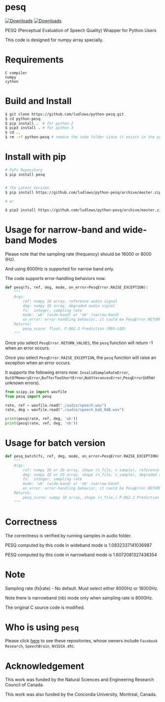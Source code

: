 # pesq
[![Downloads](https://pepy.tech/badge/pesq)](https://pepy.tech/project/pesq)
[![Downloads](https://pepy.tech/badge/pesq/month)](https://pepy.tech/project/pesq)

PESQ (Perceptual Evaluation of Speech Quality) Wrapper for Python Users

This code is designed for numpy array specially.

# Requirements

    C compiler
    numpy
    cython

# Build and Install
```bash
$ git clone https://github.com/ludlows/python-pesq.git
$ cd python-pesq
$ pip install .  # for python 2
$ pip3 install . # for python 3 
$ cd ..
$ rm -rf python-pesq # remove the code folder since it exists in the python package folder
```

# Install with pip

```bash
# PyPi Repository
$ pip install pesq


# The Latest Version
$ pip install https://github.com/ludlows/python-pesq/archive/master.zip

# or

$ pip3 install https://github.com/ludlows/python-pesq/archive/master.zip
```

# Usage for narrow-band and wide-band Modes

Please note that the sampling rate (frequency) should be 16000 or 8000 (Hz). 

And using 8000Hz is supported for narrow band only.

The code supports error-handling behaviors now.

```python
def pesq(fs, ref, deg, mode, on_error=PesqError.RAISE_EXCEPTION):
    """
    Args:
        ref: numpy 1D array, reference audio signal 
        deg: numpy 1D array, degraded audio signal
        fs:  integer, sampling rate
        mode: 'wb' (wide-band) or 'nb' (narrow-band)
        on_error: error-handling behavior, it could be PesqError.RETURN_VALUES or PesqError.RAISE_EXCEPTION by default
    Returns:
        pesq_score: float, P.862.2 Prediction (MOS-LQO)
    """
```
Once you select `PesqError.RETURN_VALUES`, the `pesq` function will return -1 when an error occurs.

Once you select `PesqError.RAISE_EXCEPTION`, the `pesq` function will raise an exception when an error occurs.

It supports the following errors now: `InvalidSampleRateError`, `OutOfMemoryError`,`BufferTooShortError`,`NoUtterancesError`,`PesqError`(other unknown errors).

```python
from scipy.io import wavfile
from pesq import pesq

rate, ref = wavfile.read("./audio/speech.wav")
rate, deg = wavfile.read("./audio/speech_bab_0dB.wav")

print(pesq(rate, ref, deg, 'wb'))
print(pesq(rate, ref, deg, 'nb'))
```

# Usage for batch version

```python
def pesq_batch(fs, ref, deg, mode, on_error=PesqError.RAISE_EXCEPTION):
    """
    Args:
        ref: numpy 1D or 2D array, shape (n_file, n_sample), reference audio signal
        deg: numpy 1D or 2D array, shape (n_file, n_sample), degraded audio signal 
        fs:  integer, sampling rate
        mode: 'wb' (wide-band) or 'nb' (narrow-band)
        on_error: error-handling behavior, it could be PesqError.RETURN_VALUES or PesqError.RAISE_EXCEPTION by default
    Returns:
        pesq_score: numpy 1D array, shape (n_file,) P.862.2 Prediction (MOS-LQO)
    """
```




# Correctness

The correctness is verified by running samples in audio folder.

PESQ computed by this code in wideband mode is    1.0832337141036987

PESQ computed by this code in narrowband mode is  1.6072081327438354

# Note

Sampling rate (fs|rate) - No default. Must select either 8000Hz or 16000Hz.
 
Note there is narrowband (nb) mode only when sampling rate is 8000Hz.

The original C source code is modified. 

# Who is using `pesq`

Please click [here](https://github.com/ludlows/python-pesq/network/dependents) to see these repositories, whose owners include `Facebook Research`, `SpeechBrain`, `NVIDIA` .etc.

# Acknowledgement

This work was funded by the Natural Sciences and Engineering Research Council of Canada.

This work was also funded by the Concordia University, Montreal, Canada.